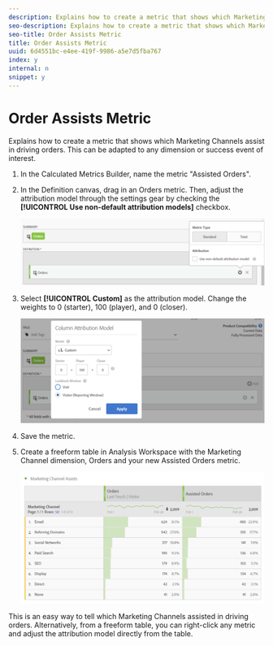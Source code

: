 ```yaml
---
description: Explains how to create a metric that shows which Marketing Channels assist in driving orders. This can be adapted to any dimension or success event of interest.
seo-description: Explains how to create a metric that shows which Marketing Channels assist in driving orders. This can be adapted to any dimension or success event of interest.
seo-title: Order Assists Metric
title: Order Assists Metric
uuid: 6d4551bc-e4ee-419f-9986-a5e7d5fba767
index: y
internal: n
snippet: y
---
```


# Order Assists Metric

Explains how to create a metric that shows which Marketing Channels assist in driving orders. This can be adapted to any dimension or success event of interest.

1. In the Calculated Metrics Builder, name the metric "Assisted Orders". 
1. In the Definition canvas, drag in an Orders metric. Then, adjust the attribution model through the settings gear by checking the **[!UICONTROL Use non-default attribution models]** checkbox.

   ![](assets/attr-model.png)

1. Select **[!UICONTROL Custom]** as the attribution model. Change the weights to 0 (starter), 100 (player), and 0 (closer).

   ![](assets/custom-attr-model.png)

1. Save the metric. 
1. Create a freeform table in Analysis Workspace with the Marketing Channel dimension, Orders and your new Assisted Orders metric.

   ![](assets/mktg-channel-assists.png)

This is an easy way to tell which Marketing Channels assisted in driving orders. Alternatively, from a freeform table, you can right-click any metric and adjust the attribution model directly from the table. 

